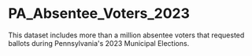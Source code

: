 # PA_Absentee_Voters_2023
This dataset includes more than a million absentee voters that requested ballots during Pennsylvania's 2023 Municipal Elections.
